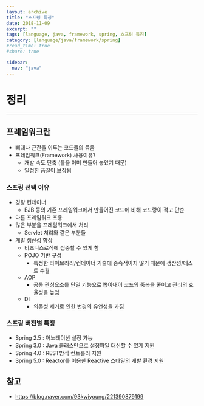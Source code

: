 ```yaml
---
layout: archive
title: "스프링 특징"
date: 2018-11-09
excerpt: ""
tags: [language, java, framework, spring, 스프링 특징]
category: [language/java/framework/spring]
#read_time: true
#share: true

sidebar:
  nav: "java"
---
```


# 정리

* * *

## 프레임워크란

* 뼈대나 근간을 이루는 코드들의 묶음
* 프레임워크(Framework) 사용이유?
  * 개발 속도 단축 (틀을 이미 만들어 놓았기 때문)
  * 일정한 품질이 보장됨

### 스프링 선택 이유

* 경량 컨테이너
  * EJB 등의 기존 프레임워크에서 만들어진 코드에 비해 코드량이 적고 단순
* 다른 프레임워크 포용
* 많은 부분을 프레임워크에서 처리
  * Servlet 처리와 같은 부분들
* 개발 생산성 향상
  * 비즈니스로직에 집중할 수 있게 함
  * POJO 기반 구성
    * 특정한 라이브러리/컨테이너 기술에 종속적이지 않기 때문에 생산성/테스트 수월
  * AOP
    * 공통 관심요소를 단일 기능으로 뽑아내어 코드의 중복을 줄이고 관리의 효율성을 높임
  * DI
    * 의존성 제거로 인한 변경의 유연성을 가짐

### 스프링 버전별 특징

* Spring 2.5 : 어노테이션 설정 가능
* Spring 3.0 : Java 클래스만으로 설정파일 대신할 수 있게 지원
* Spring 4.0 : REST방식 컨트롤러 지원
* Spring 5.0 : Reactor를 이용한 Reactive 스타일의 개발 환경 지원

## 참고

* <https://blog.naver.com/93kwiyoung/221390879199>